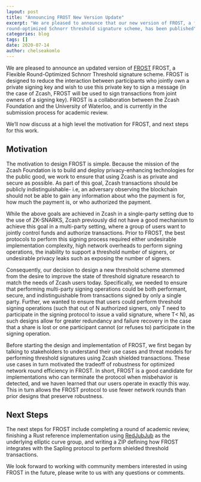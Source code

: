 ```yaml
---
layout: post
title: "Announcing FROST New Version Update"
excerpt: "We are pleased to announce that our new version of FROST, a flexible
round-optimized Schnorr threshold signature scheme, has been published"
categories: blog
tags: []
date: 2020-07-14
author: chelseakomlo
---
```


We are pleased to announce an updated version of [FROST][frost-eprint] FROST, a Flexible Round-Optimized Schnorr Threshold signature scheme. FROST is designed to reduce the interaction between participants who jointly own a private signing key and wish to use this private key to sign a message (in the case of Zcash, FROST will be used to sign transactions from joint owners of a signing key). FROST is a collaboration between the Zcash Foundation and the University of Waterloo, and is currently in the submission process for academic review.

We’ll now discuss at a high level the motivation for FROST, and next steps for this work.

## Motivation

The motivation to design FROST is simple. Because the mission of the Zcash Foundation is to build and deploy privacy-enhancing technologies for the public good, we work to ensure that using Zcash is as private and secure as possible. As part of this goal, Zcash transactions should be publicly indistinguishable- i.e, an adversary observing the blockchain should not be able to gain any information about who the payment is for, how much the payment is, or who authorized the payment.

While the above goals are achieved in Zcash in a single-party setting due to the use of ZK-SNARKS, Zcash previously did not have a good mechanism to achieve this goal in a multi-party setting, where a group of users want to jointly control funds and authorize transactions. Prior to FROST, the best protocols to perform this signing process required either undesirable implementation complexity, high network overheads to perform signing operations, the inability to support a threshold number of signers, or undesirable privacy leaks such as exposing the number of signers.

Consequently, our decision to design a new threshold scheme stemmed from the desire to improve the state of threshold signature research to match the needs of Zcash users today. Specifically, we needed to ensure that performing multi-party signing operations could be both performant, secure, and indistinguishable from transactions signed by only a single party.  Further, we wanted to ensure that users could perform threshold signing operations (such that out of N authorized signers, only T need to participate in the signing protocol to issue a valid signature, where T< N), as such designs allow for greater redundancy and failure recovery in the case that a share is lost or one participant cannot (or refuses to) participate in the signing operation.

Before starting the design and implementation of FROST, we first began by talking to stakeholders to understand their use cases and threat models for performing threshold signatures using Zcash shielded transactions. These use cases in turn motivated the tradeoff of robustness for optimized network round efficiency in FROST. In short, FROST is a good candidate for implementations who can terminate the protocol when misbehavior is detected, and we haven learned that our users operate in exactly this way. This in turn allows the FROST protocol to use fewer network rounds than prior designs that preserve robustness.

## Next Steps

The next steps for FROST include completing a round of academic review, finishing a Rust reference implementation using [RedJubJub][redjubjub] as the underlying elliptic curve group, and writing a ZIP defining how FROST integrates with the Sapling protocol to perform shielded threshold transactions.

We look forward to working with community members interested in using FROST in the future, please write to us with any questions or comments.


[frost-eprint]: https://eprint.iacr.org/2020/852
[redjubjub]: https://zips.z.cash/protocol/protocol.pdf#concretereddsa



